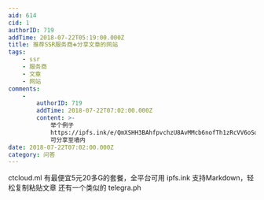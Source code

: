 ```yaml
---
aid: 614
cid: 1
authorID: 719
addTime: 2018-07-22T05:19:00.000Z
title: 推荐SSR服务商➕分享文章的网站
tags:
    - ssr
    - 服务商
    - 文章
    - 网站
comments:
    -
        authorID: 719
        addTime: 2018-07-22T07:02:00.000Z
        content: >-
            举个例子
            https://ipfs.ink/e/QmXSHH3BAhfpvchzU8AvMMcb6nofTh1zRcVV6oSqqkrjVt?from=groupmessage&isappinstalled=0
            可分享至墙内
date: 2018-07-22T07:02:00.000Z
category: 问答
---
```


ctcloud.ml 有最便宜5元20多G的套餐，全平台可用 ipfs.ink 支持Markdown，轻松复制粘贴文章 还有一个类似的 telegra.ph
